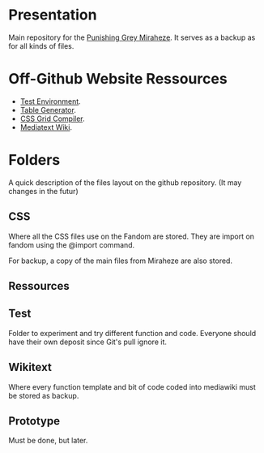 # Presentation
Main repository for the [Punishing Grey Miraheze](). It serves as a backup as for all kinds of files.

# Off-Github Website Ressources
- [Test Environment](https://codesandbox.io/dashboard/home?workspace=30174fa7-6dfb-487f-80bf-ffe8a3fd1e27).
- [Table Generator]().
- [CSS Grid Compiler]().
- [Mediatext Wiki]().

# Folders 
A quick description of the files layout on the github repository.
(It may changes in the futur)
## CSS
Where all the CSS files use on the Fandom are stored. They are import on fandom using the @import command.

For backup, a copy of the main files from Miraheze are also stored.  

## Ressources


## Test
Folder to experiment and try different function and code. Everyone should have their own deposit since Git's pull ignore it.


## Wikitext
Where every function template and bit of code coded into mediawiki must be stored as backup.


## Prototype
Must be done, but later.